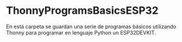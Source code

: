 # ThonnyProgramsBasicsESP32
En está carpeta se guardan una serie de programas básicos utilizando Thonny para programar en lenguaje Python un ESP32DEVKIT.

